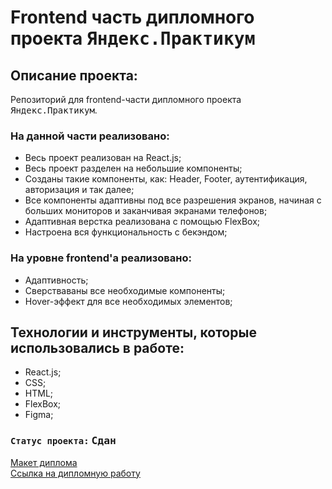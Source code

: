 # Frontend часть дипломного проекта <kbd>Яндекс.Практикум</kbd>

## Описание проекта:

Репозиторий для frontend-части дипломного проекта <kbd>Яндекс.Практикум</kbd>.

### На данной части реализовано:

- Весь проект реализован на React.js;
- Весь проект разделен на небольшие компоненты;
- Созданы такие компоненты, как: Header, Footer, аутентификация, авторизация и так далее;
- Все компоненты адаптивны под все разрешения экранов, начиная с больших мониторов и заканчивая экранами телефонов;
- Адаптивная верстка реализована с помощью FlexBox;
- Настроена вся функциональность с бекэндом;

### На уровне frontend'а реализовано:

- Адаптивность;
- Сверстваваны все необходимые компоненты;
- Hover-эффект для все необходимых элементов;

## Технологии и инструменты, которые использовались в работе:

- React.js;
- CSS;
- HTML;
- FlexBox;
- Figma;

### `Статус проекта:` <kbd>Сдан</kbd>

[Макет диплома](https://disk.yandex.ru/d/P9_BrSWLGuaXfA)  
[Ссылка на дипломную работу](https://diploma.easyjet.nomoredomains.work)
